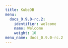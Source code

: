 ```yaml
---
title: KubeDB
menu:
  docs_0.9.0-rc.2:
    identifier: welcome
    name: Welcome
    weight: 10
menu_name: docs_0.9.0-rc.2
---
```


